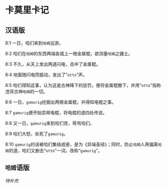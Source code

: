 # 卡莫里卡记

## 汉语版

8:1 一日，哈们来到`哈姆`巡游。

8:2 哈们在`哈姆`的东西两端各插上一根金属棍，欲测量`哈姆`之疆土。

8:3 不久，从天上发出两道闪电，击中了金属棍。

8:4 地面随闪电而振动，发出了“`otto`”声。

8:5 哈们得知这事，认为这是古神降下的惩罚，便将金属棍撤下，并用“`otto`”指称违背古神`哈姆`的一切。

8:6 一日，`gamurig`挖掘出两根金属棍，并得知电棍之事。

8:7 `gamurig`便开始崇拜电棍，将电棍的道四处传说。

8:8 又一日，`gamurig`来到哈们宫，辱骂哈们。

8:9 哈们大怒，处死了`gamurig`。

8:10 `gamurig`的话被哈们集结成册，是为《异端圣经》；同时，防止`哈姆`人再偏离`哈姆`的道，哈们又删去“`otto`”一词，改称“`gamurig`”。

## `哈姆`语版

*待补充*
